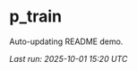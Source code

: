 # p_train

Auto-updating README demo.

<!--START_SECTION:status-->
_Last run: 2025-10-01 15:20 UTC_
<!--END_SECTION:status-->

































































































































































































































































































































































































































































































































































































































































































































































































































































































































































































